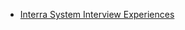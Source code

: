  - [Interra System Interview Experiences](https://www.geeksforgeeks.org/interra-system-interview-experiences/)